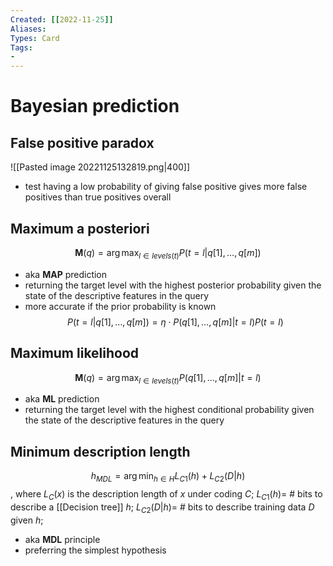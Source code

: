 ```yaml
---
Created: [[2022-11-25]]
Aliases: 
Types: Card
Tags: 
- 
---
```

# Bayesian prediction
## False positive paradox
![[Pasted image 20221125132819.png|400]]
- test having a low probability of giving false positive gives more false positives than true positives overall
## Maximum a posteriori
$$\mathbf{M}(q)=\arg\max_{l\in levels(t)}P(t=l|q[1],\dots,q[m])$$
- aka **MAP** prediction
- returning the target level with the highest posterior probability given the state of the descriptive features in the query
- more accurate if the prior probability is known
$$P(t=l|q[1],\dots,q[m])=\eta\cdot P(q[1],\dots,q[m]|t=l)P(t=l)$$
## Maximum likelihood
$$\mathbf{M}(q)=\arg\max_{l\in levels(t)}P(q[1],\dots,q[m]|t=l)$$
- aka **ML** prediction
- returning the target level with the highest conditional probability given the state of the descriptive features in the query
## Minimum description length
$$h_{MDL}=\arg\min_{h\in H}L_{C1}(h)+L_{C2}(D|h)$$
, where $L_C(x)$ is the description length of $x$ under coding $C$; 
$L_{C1}(h)=$ # bits to describe a [[Decision tree]] $h$; 
$L_{C2}(D|h)=$ # bits to describe training data $D$ given $h$; 
- aka **MDL** principle
- preferring the simplest hypothesis
